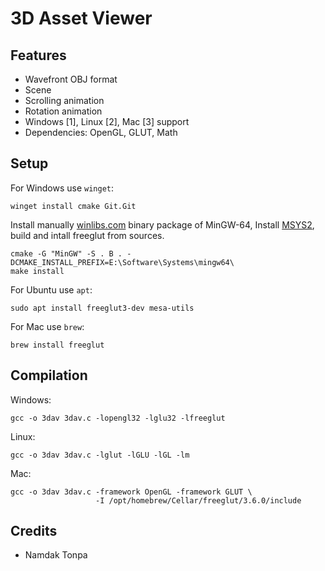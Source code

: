 3D Asset Viewer
===============

Features
--------

* Wavefront OBJ format
* Scene
* Scrolling animation
* Rotation animation
* Windows [1], Linux [2], Mac [3] support
* Dependencies: OpenGL, GLUT, Math

Setup
-----

For Windows use `winget`:

```
winget install cmake Git.Git
```

Install manually <a href="https://winlibs.com">winlibs.com</a> binary package of MinGW-64,
Install <a href="https://www.msys2.org">MSYS2</a>, build and intall freeglut from sources.

```
cmake -G "MinGW" -S . B . -DCMAKE_INSTALL_PREFIX=E:\Software\Systems\mingw64\
make install
```

For Ubuntu use `apt`:

```
sudo apt install freeglut3-dev mesa-utils
```

For Mac use `brew`:

```
brew install freeglut
```

Compilation
-----------

Windows:

```
gcc -o 3dav 3dav.c -lopengl32 -lglu32 -lfreeglut
```

Linux:

```
gcc -o 3dav 3dav.c -lglut -lGLU -lGL -lm
```

Mac:

```
gcc -o 3dav 3dav.c -framework OpenGL -framework GLUT \
                   -I /opt/homebrew/Cellar/freeglut/3.6.0/include
```

Credits
-------

* Namdak Tonpa
